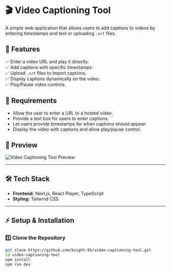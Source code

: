 # 🎬 Video Captioning Tool  

A simple web application that allows users to add captions to videos by entering timestamps and text or uploading `.srt` files.  

## 🚀 Features  
✅ Enter a video URL and play it directly.  
✅ Add captions with specific timestamps.  
✅ Upload `.srt` files to import captions.  
✅ Display captions dynamically on the video.  
✅ Play/Pause video controls.  

## 📌 Requirements  
- Allow the user to enter a URL to a hosted video.  
- Provide a text box for users to enter captions.  
- Let users provide timestamps for when captions should appear.  
- Display the video with captions and allow play/pause control.  

## 📸 Preview  
![Video Captioning Tool Preview](preview-image-url)  

---

## 🛠 Tech Stack  
- **Frontend:** Next.js, React Player, TypeScript  
- **Styling:** Tailwind CSS

---

## ⚡ Setup & Installation  

### **1️⃣ Clone the Repository**  
```sh
git clone https://github.com/knight-95/video-captioning-tool.git
cd video-captioning-tool
npm install
npm run dev
